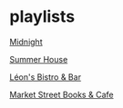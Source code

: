 # playlists

[Midnight](https://open.spotify.com/user/uhitzel/playlist/0hJCWrjmpIPRxm02mniWWg)

[Summer House](https://open.spotify.com/user/uhitzel/playlist/6iCAQD1aQOGlZnws0ApuLy)

[Léon's Bistro & Bar](https://open.spotify.com/user/uhitzel/playlist/4AOwvxdtmKpU6SttToBNF2)

[Market Street Books & Cafe](https://open.spotify.com/user/uhitzel/playlist/5N0NEmXHvjopyLBtMHCaTk)
